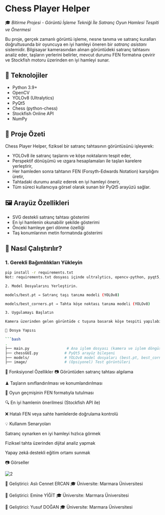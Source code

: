 # Chess Player Helper

🎓 *Bitirme Projesi - Görüntü İşleme Tekniği İle Satranç Oyun Hamlesi Tespiti ve Önermesi*

Bu proje, gerçek zamanlı görüntü işleme, nesne tanıma ve satranç kuralları doğrultusunda bir oyuncuya en iyi hamleyi öneren bir *satranç asistanı* sistemidir. Bilgisayar kamerasından alınan görüntüdeki satranç tahtasını analiz eder, taşların yerlerini belirler, mevcut durumu FEN formatına çevirir ve Stockfish motoru üzerinden en iyi hamleyi sunar.

## 🔧 Teknolojiler

- Python 3.9+
- OpenCV
- YOLOv8 (Ultralytics)
- PyQt5
- Chess (python-chess)
- Stockfish Online API
- NumPy

## 🧠 Proje Özeti

Chess Player Helper, fiziksel bir satranç tahtasının görüntüsünü işleyerek:
- YOLOv8 ile satranç taşlarını ve köşe noktalarını tespit eder,
- Perspektif dönüşümü ve ızgara hesaplamaları ile taşları karelere yerleştirir,
- Her hamleden sonra tahtanın FEN (Forsyth-Edwards Notation) karşılığını üretir,
- Tahtadaki durumu analiz ederek en iyi hamleyi önerir,
- Tüm süreci kullanıcıya görsel olarak sunan bir PyQt5 arayüzü sağlar.

## 🖼 Arayüz Özellikleri

- SVG destekli satranç tahtası gösterimi
- En iyi hamlenin okunabilir şekilde gösterimi
- Önceki hamleye geri dönme özelliği
- Taş konumlarının metin formatında gösterimi

## 🚀 Nasıl Çalıştırılır?

### 1. Gerekli Bağımlılıkları Yükleyin

```bash
pip install -r requirements.txt
Not: requirements.txt dosyası içinde ultralytics, opencv-python, pyqt5, python-chess, requests ve numpy paketleri yer almalıdır.

2. Model Dosyalarını Yerleştirin.

models/best.pt → Satranç taşı tanıma modeli (YOLOv8)

models/best_corners.pt → Tahta köşe noktası tanıma modeli (YOLOv8)

3. Uygulamayı Başlatın

Kamera üzerinden gelen görüntüde c tuşuna basarak köşe tespiti yapılabilir. Ardından sistem otomatik olarak analiz yapar ve hamle önerir. q tuşuyla çıkış yapılır.

📁 Dosya Yapısı

```bash
.
├── main.py                 # Ana işlem dosyası (kamera ve işlem döngüsü)
├── chessGUI.py            # PyQt5 arayüz bileşeni
├── models/                # YOLOv8 model dosyaları (best.pt, best_corners.pt)
├── image/                 # (Opsiyonel) Test görüntüleri
```
🧠 Fonksiyonel Özellikler
📷 Görüntüden satranç tahtası algılama

♟ Taşların sınıflandırılması ve konumlandırılması

🔁 Oyun geçmişinin FEN formatıyla tutulması

🔍 En iyi hamlenin önerilmesi (Stockfish API ile)

❌ Hatalı FEN veya sahte hamlelerde doğrulama kontrolü

💡 Kullanım Senaryoları

Satranç oynarken en iyi hamleyi hızlıca görmek

Fiziksel tahta üzerinden dijital analiz yapmak

Yapay zekâ destekli eğitim ortamı sunmak

📷 Görseller 

![2](https://github.com/user-attachments/assets/7914d38f-4c9a-4e66-9605-97bd087f7689)



📌 Geliştirici: Aslı Cennet ERCAN
🎓 Üniversite: Marmara Üniversitesi 

📌 Geliştirici: Emine YİĞİT
🎓 Üniversite: Marmara Üniversitesi 

📌 Geliştirici: Yusuf DOĞAN
🎓 Üniversite: Marmara Üniversitesi 
